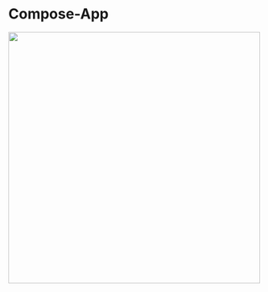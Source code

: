# Compose-App

<img src="https://github.com/yasarcereen/Compose-App/blob/main/screen-recording.gif" height="500"/>
